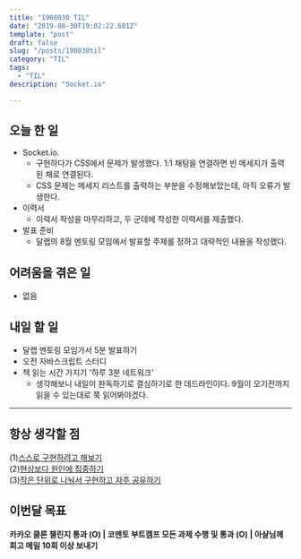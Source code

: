```yaml
---
title: "1908030 TIL"
date: "2019-08-30T19:02:22.681Z"
template: "post"
draft: false
slug: "/posts/190830til"
category: "TIL"
tags:
  - "TIL"
description: "Socket.io"

---
```


## 오늘 한 일

- Socket.io.
  - 구현하다가 CSS에서 문제가 발생했다. 1:1 채팅을 연결하면 빈 메세지가 출력된 채로 연결된다.
  - CSS 문제는 메세지 리스트를 출력하는 부분을 수정해보았는데, 아직 오류가 발생한다.
- 이력서
  - 이력서 작성을 마무리하고, 두 군데에 작성한 이력서를 제출했다.
- 발표 준비
  - 달랩의 8월 멘토링 모임에서 발표할 주제를 정하고 대략적인 내용을 작성했다.

## 어려움을 겪은 일

- 없음

## 내일 할 일

- 달랩 멘토링 모임가서 5분 발표하기
- 오전 자바스크립트 스터디
- 책 읽는 시간 가지기 '하루 3분 네트워크'
  - 생각해보니 내일이 완독하기로 결심하기로 한 데드라인이다. 9월이 오기전까지 읽을 수 있는대로 쭉 읽어봐야겠다.

------



## 항상 생각할 점

(1)<u>스스로 구현하려고 해보기</u> <br>(2)<u>현상보다 원인에 집중하기</u> <br>(3)<u>작은 단위로 나눠서 구현하고 자주 공유하기</u>



## 이번달 목표

**카카오 클론 챌린지 통과 (O) | 코멘토 부트캠프 모든 과제 수행 및 통과 (O) | 아샬님께 회고 메일 10회 이상 보내기**

